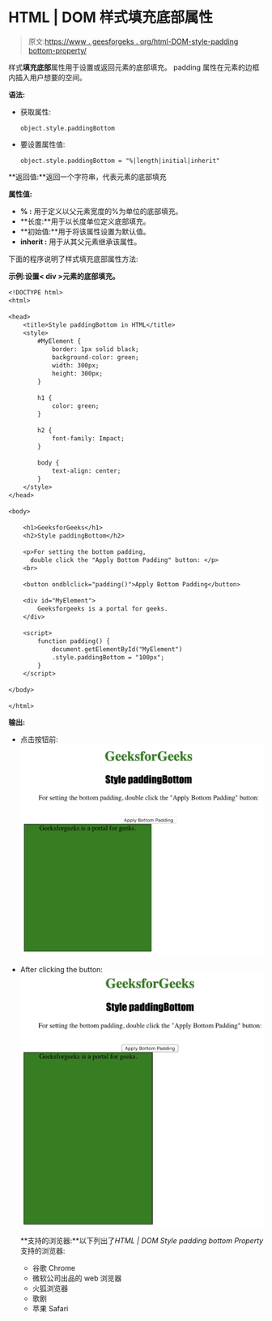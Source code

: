 # HTML | DOM 样式填充底部属性

> 原文:[https://www . geesforgeks . org/html-DOM-style-padding bottom-property/](https://www.geeksforgeeks.org/html-dom-style-paddingbottom-property/)

样式**填充底部**属性用于设置或返回元素的底部填充。
padding 属性在元素的边框内插入用户想要的空间。

**语法:**

*   获取属性:

    ```
    object.style.paddingBottom
    ```

*   要设置属性值:

    ```
    object.style.paddingBottom = "%|length|initial|inherit"
    ```

**返回值:**返回一个字符串，代表元素的底部填充

**属性值:**

*   **% :** 用于定义以父元素宽度的%为单位的底部填充。
*   **长度:**用于以长度单位定义底部填充。
*   **初始值:**用于将该属性设置为默认值。
*   **inherit :** 用于从其父元素继承该属性。

下面的程序说明了样式填充底部属性方法:

**示例:设置< div >元素的底部填充。**

```
<!DOCTYPE html>
<html>

<head>
    <title>Style paddingBottom in HTML</title>
    <style>
        #MyElement {
            border: 1px solid black;
            background-color: green;
            width: 300px;
            height: 300px;
        }

        h1 {
            color: green;
        }

        h2 {
            font-family: Impact;
        }

        body {
            text-align: center;
        }
    </style>
</head>

<body>

    <h1>GeeksforGeeks</h1>
    <h2>Style paddingBottom</h2>

    <p>For setting the bottom padding, 
      double click the "Apply Bottom Padding" button: </p>
    <br>

    <button ondblclick="padding()">Apply Bottom Padding</button>

    <div id="MyElement">
        Geeksforgeeks is a portal for geeks.
    </div>

    <script>
        function padding() {
            document.getElementById("MyElement")
            .style.paddingBottom = "100px";
        }
    </script>

</body>

</html>         
```

**输出:**

*   点击按钮前:
    ![](img/05c1b9739866cd47a667edd2c816294f.png)

*   After clicking the button:
    ![](img/a6570f3e90281b6f69230ce29e7539f7.png)

    **支持的浏览器:**以下列出了*HTML | DOM Style padding bottom Property*支持的浏览器:

    *   谷歌 Chrome
    *   微软公司出品的 web 浏览器
    *   火狐浏览器
    *   歌剧
    *   苹果 Safari